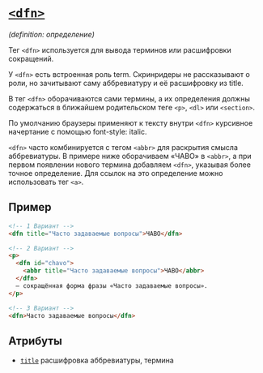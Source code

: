 # [`<dfn>`](../index.md)

_(definition: определение)_

Тег `<dfn>` используется для вывода терминов или расшифровки сокращений.

У `<dfn>` есть встроенная роль term. Скринридеры не рассказывают о роли, но зачитывают саму аббревиатуру и её расшифровку из title.

В тег `<dfn>` оборачиваются сами термины, а их определения должны содержаться в ближайшем родительском теге `<p>`, `<dl>` или `<section>`.

По умолчанию браузеры применяют к тексту внутри `<dfn>` курсивное начертание с помощью font-style: italic.

`<dfn>` часто комбинируется с тегом `<abbr>` для раскрытия смысла аббревиатуры. В примере ниже оборачиваем «ЧАВО» в `<abbr>`, а при первом появлении нового термина добавляем `<dfn>`, указывая более точное определение. Для ссылок на это определение можно использовать тег `<a>`.

## Пример

```html
<!-- 1 Вариант -->
<dfn title="Часто задаваемые вопросы">ЧАВО</dfn>

<!-- 2 Вариант -->
<p>
  <dfn id="chavo">
    <abbr title="Часто задаваемые вопросы">ЧАВО</abbr>
  </dfn>
  — сокращённая форма фразы «Часто задаваемые вопросы».
</p>

<!-- 3 Вариант -->
<dfn>Часто задаваемые вопросы</dfn>
```

## Атрибуты

- [`title`](<../Attrubutes/title (abbr).md>) расшифровка аббревиатуры, термина

